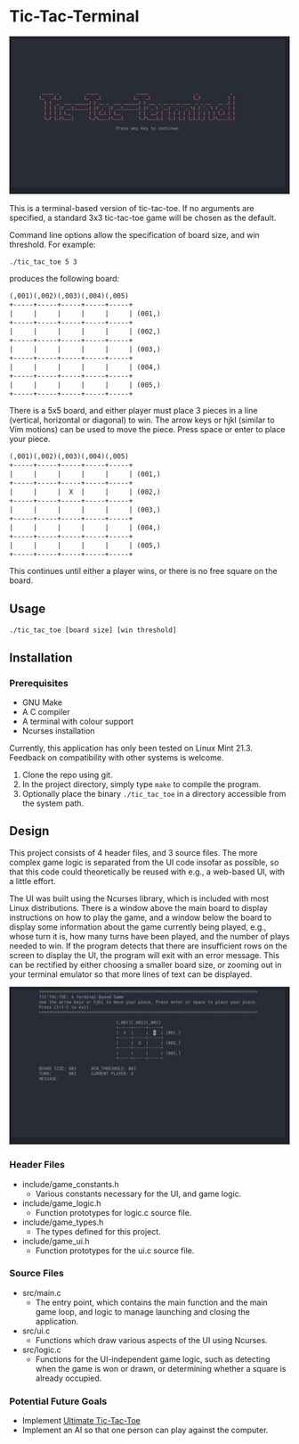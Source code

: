 # Tic-Tac-Terminal

![](screenshots/splashscreen.jpg)

This is a terminal-based version of tic-tac-toe.
If no arguments are specified, a standard 3x3 tic-tac-toe game will be chosen as the default.

Command line options allow the specification of board size, and win threshold.
For example:

```
./tic_tac_toe 5 3
```

produces the following board:

```
(,001)(,002)(,003)(,004)(,005)
+-----+-----+-----+-----+-----+
|     |     |     |     |     | (001,)
+-----+-----+-----+-----+-----+
|     |     |     |     |     | (002,)
+-----+-----+-----+-----+-----+
|     |     |     |     |     | (003,)
+-----+-----+-----+-----+-----+
|     |     |     |     |     | (004,)
+-----+-----+-----+-----+-----+
|     |     |     |     |     | (005,)
+-----+-----+-----+-----+-----+
```
There is a 5x5 board, and either player must place 3 pieces in a line (vertical, horizontal or diagonal) to win.
The arrow keys or hjkl (similar to Vim motions) can be used to move the piece. Press space or enter to place your piece.

```
(,001)(,002)(,003)(,004)(,005)
+-----+-----+-----+-----+-----+
|     |     |     |     |     | (001,)
+-----+-----+-----+-----+-----+
|     |     |  X  |     |     | (002,)
+-----+-----+-----+-----+-----+
|     |     |     |     |     | (003,)
+-----+-----+-----+-----+-----+
|     |     |     |     |     | (004,)
+-----+-----+-----+-----+-----+
|     |     |     |     |     | (005,)
+-----+-----+-----+-----+-----+
```

This continues until either a player wins, or there is no free square on the board.

## Usage

```
./tic_tac_toe [board size] [win threshold]
```

## Installation

### Prerequisites

* GNU Make
* A C compiler
* A terminal with colour support
* Ncurses installation

Currently, this application has only been tested on Linux Mint 21.3.
Feedback on compatibility with other systems is welcome.

1. Clone the repo using git.
2. In the project directory, simply type `make` to compile the program.
3. Optionally place the binary `./tic_tac_toe` in a directory accessible from the system path.

## Design

This project consists of 4 header files, and 3 source files.
The more complex game logic is separated from the UI code insofar as possible, so that this code could theoretically be reused with e.g., a web-based UI, with a little effort.

The UI was built using the Ncurses library, which is included with most Linux distributions.
There is a window above the main board to display instructions on how to play the game, and a window below the board to display some information about the game currently being played, e.g., whose turn it is, how many turns have been played, and the number of plays needed to win.
If the program detects that there are insufficient rows on the screen to display the UI, the program will exit with an error message.
This can be rectified by either choosing a smaller board size, or zooming out in your terminal emulator so that more lines of text can be displayed.

![](screenshots/gameplaydemo.jpg)

### Header Files

* include/game_constants.h
    * Various constants necessary for the UI, and game logic.
* include/game_logic.h
    * Function prototypes for logic.c source file.
* include/game_types.h
    * The types defined for this project.
* include/game_ui.h
    * Function prototypes for the ui.c source file.

### Source Files

* src/main.c
    * The entry point, which contains the main function and the main game loop, and logic to manage launching and closing the application.
* src/ui.c
    * Functions which draw various aspects of the UI using Ncurses.
* src/logic.c
    * Functions for the UI-independent game logic, such as detecting when the game is won or drawn, or determining whether a square is already occupied.

### Potential Future Goals

* Implement [Ultimate Tic-Tac-Toe](https://en.wikipedia.org/wiki/Ultimate_tic-tac-toe)
* Implement an AI so that one person can play against the computer.
